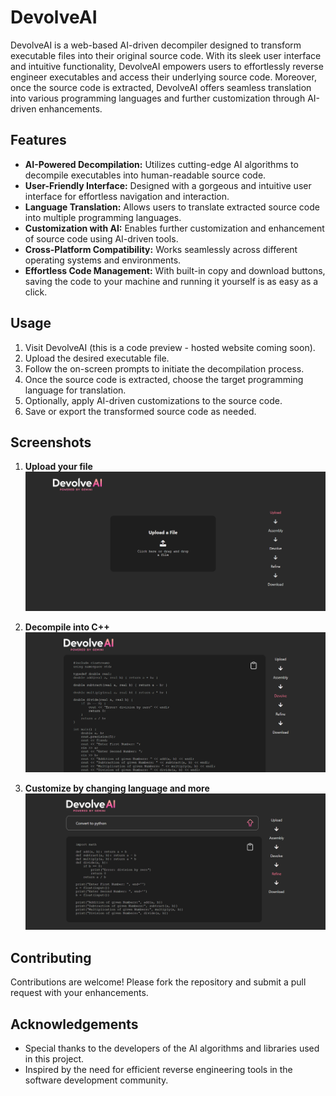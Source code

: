# DevolveAI
DevolveAI is a web-based AI-driven decompiler designed to transform executable files into their original source code. With its sleek user interface and intuitive functionality, DevolveAI empowers users to effortlessly reverse engineer executables and access their underlying source code. Moreover, once the source code is extracted, DevolveAI offers seamless translation into various programming languages and further customization through AI-driven enhancements.

## Features
- **AI-Powered Decompilation:** Utilizes cutting-edge AI algorithms to decompile executables into human-readable source code.
- **User-Friendly Interface:** Designed with a gorgeous and intuitive user interface for effortless navigation and interaction.
- **Language Translation:** Allows users to translate extracted source code into multiple programming languages.
- **Customization with AI:** Enables further customization and enhancement of source code using AI-driven tools.
- **Cross-Platform Compatibility:** Works seamlessly across different operating systems and environments.
- **Effortless Code Management:** With built-in copy and download buttons, saving the code to your machine and running it yourself is as easy as a click.


## Usage
1. Visit DevolveAI (this is a code preview - hosted website coming soon).
2. Upload the desired executable file.
3. Follow the on-screen prompts to initiate the decompilation process.
4. Once the source code is extracted, choose the target programming language for translation.
5. Optionally, apply AI-driven customizations to the source code.
6. Save or export the transformed source code as needed.

## Screenshots

1. **Upload your file**
   ![Screenshot 1](./Screenshots/1.png)

2. **Decompile into C++**
   ![Screenshot 2](./Screenshots/2.png)

3. **Customize by changing language and more**
   ![Screenshot 3](./Screenshots/3.png)

## Contributing
Contributions are welcome! Please fork the repository and submit a pull request with your enhancements.

## Acknowledgements
- Special thanks to the developers of the AI algorithms and libraries used in this project.
- Inspired by the need for efficient reverse engineering tools in the software development community.
